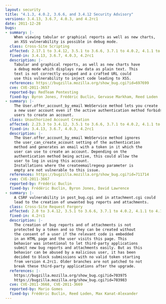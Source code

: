 ```yaml
---
layout: security
title: "4.1.3, 4.0.2, 3.6.6, and 3.4.12 Security Advisory"
versions: 3.4.13, 3.6.7, 4.0.3, and 4.2rc1
date: 2011-12-28
bugs:
- summary: |-
    When viewing tabular or graphical reports as well as new charts,
    an XSS vulnerability is possible in debug mode.
  class: Cross-Site Scripting
  affected: 2.17.1 to 3.4.12, 3.5.1 to 3.6.6, 3.7.1 to 4.0.2, 4.1.1 to 4.1.3
  fixed-in: 3.4.13, 3.6.7, 4.0.3, 4.2rc1
  description: |-
    Tabular and graphical reports, as well as new charts have
    a debug mode which displays raw data as plain text. This
    text is not correctly escaped and a crafted URL could
    use this vulnerability to inject code leading to XSS.
  references: https://bugzilla.mozilla.org/show_bug.cgi?id=697699
  cve: CVE-2011-3657
  reported-by: RedTeam Pentesting
  fixed-by: Byron Jones, Frédéric Buclin, Gervase Markham, Reed Loden
- summary: |-
    The User.offer_account_by_email WebService method lets you create
    a new user account even if the active authentication method forbids
    users to create an account.
  class: Unauthorized Account Creation
  affected: 2.23.3 to 3.4.12, 3.5.1 to 3.6.6, 3.7.1 to 4.0.2, 4.1.1 to 4.1.3
  fixed-in: 3.4.13, 3.6.7, 4.0.3, 4.2rc1
  description: |-
    The User.offer_account_by_email WebService method ignores
    the user_can_create_account setting of the authentication
    method and generates an email with a token in it which the
    user can use to create an account. Depending on the
    authentication method being active, this could allow the
    user to log in using this account.
    Installations where the createemailregexp parameter is
    empty are not vulnerable to this issue.
  references: https://bugzilla.mozilla.org/show_bug.cgi?id=711714
  cve: CVE-2011-3667
  reported-by: Frédéric Buclin
  fixed-by: Frédéric Buclin, Byron Jones, David Lawrence
- summary: |-
    A CSRF vulnerability in post_bug.cgi and in attachment.cgi could
    lead to the creation of unwanted bug reports and attachments.
  class: Cross-Site Request Forgery
  affected: 2.0 to 3.4.12, 3.5.1 to 3.6.6, 3.7.1 to 4.0.2, 4.1.1 to 4.1.3
  fixed-in: 4.2rc1
  description: |-
    The creation of bug reports and of attachments is not
    protected by a token and so they can be created without
    the consent of a user if the relevant code is embedded
    in an HTML page and the user visits this page. This
    behavior was intentional to let third-party applications
    submit new bug reports and attachments easily. But as this
    behavior can be abused by a malicious user, it has been
    decided to block submissions with no valid token starting
    from version 4.2rc1. Older branches are not patched to not
    break these third-party applications after the upgrade.
  references: |-
    https://bugzilla.mozilla.org/show_bug.cgi?id=703975
    https://bugzilla.mozilla.org/show_bug.cgi?id=703983
  cve: CVE-2011-3668, CVE-2011-3669
  reported-by: Mario Gomes
  fixed-by: Frédéric Buclin, Reed Loden, Max Kanat-Alexander
---
```

